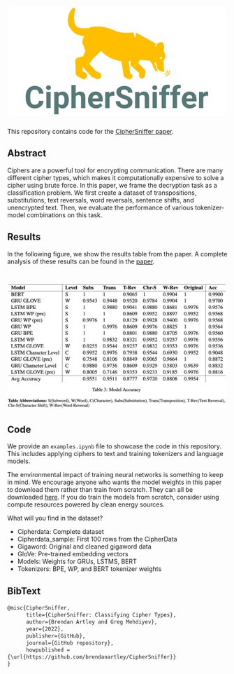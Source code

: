 <h1 align="center">
<img src="./imgs/logo.svg" alt="CipherSniffer Logo" width="500">
</h1>

This repository contains code for the [CipherSniffer paper](./report.pdf).

## Abstract

Ciphers are a powerful tool for encrypting communication. There are many different cipher types, which makes it computationally expensive to solve a cipher using brute force. In this paper, we frame the decryption task as a classification problem. We first create a dataset of transpositions, substitutions, text reversals, word reversals, sentence shifts, and unencrypted text. Then, we evaluate the performance of various tokenizer-model combinations on this task.

## Results

In the following figure, we show the results table from the paper. A complete analysis of these results can be found in the [paper](./report.pdf).

<h1 align="center">
<img src="./imgs/model_results.jpg" alt="Model Results" width="1000">
</h1>

## Code

We provide an `examples.ipynb` file to showcase the code in this repository. This includes applying ciphers to text and training tokenizers and language models.

The environmental impact of training neural networks is something to keep in mind. We encourage anyone who wants the model weights in this paper to download them rather than train from scratch. They can all be downloaded [here](https://www.kaggle.com/datasets/brendanartley/cipherdata). If you do train the models from scratch, consider using compute resources powered by clean energy sources.

What will you find in the dataset?
- Cipherdata: Complete dataset
- Cipherdata_sample: First 100 rows from the CipherData
- Gigaword: Original and cleaned gigaword data
- GloVe: Pre-trained embedding vectors
- Models: Weights for GRUs, LSTMS, BERT
- Tokenizers: BPE, WP, and BERT tokenizer weights

## BibText

```
@misc{CipherSniffer,
      title={CipherSniffer: Classifying Cipher Types}, 
      author={Brendan Artley and Greg Mehdiyev},
      year={2022},
      publisher={GitHub},
      journal={GitHub repository},
      howpublished = {\url{https://github.com/brendanartley/CipherSniffer}}
}
```
